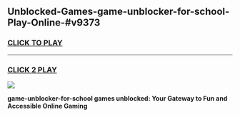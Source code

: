 
## Unblocked-Games-game-unblocker-for-school-Play-Online-#v9373
<h3>
<a href="https://premium.freeplayer.one?title=game-unblocker-for-school&ref=27F">CLICK TO PLAY</a></h3>
<hr>

<h3>
<a href="https://premium.freeplayer.one?title=game-unblocker-for-school&ref=27F">CLICK 2 PLAY</a>
  
</h3>

<a href="https://premium.freeplayer.one?title=game-unblocker-for-school&ref=27F"><img src="https://clearcache.store/games.png"></a>


**game-unblocker-for-school games unblocked: Your Gateway to Fun and Accessible Online Gaming**
